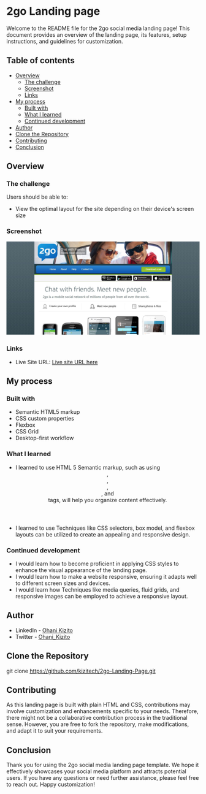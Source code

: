 # 2go Landing page 

Welcome to the README file for the 2go social media landing page! This document provides an overview of the landing page, its features, setup instructions, and guidelines for customization.

## Table of contents

- [Overview](#overview)
  - [The challenge](#the-challenge)
  - [Screenshot](#screenshot)
  - [Links](#links)
- [My process](#my-process)
  - [Built with](#built-with)
  - [What I learned](#what-i-learned)
  - [Continued development](#continued-development)
- [Author](#author)
- [Clone the Repository](#Clone-the-Repository)
- [Contributing](#Contributing)
- [Conclusion](#Conclusion)


## Overview

### The challenge

Users should be able to:

- View the optimal layout for the site depending on their device's screen size

### Screenshot

![Screenshot of 2go landing page project](photos/screenshot.JPG)


### Links

- Live Site URL: [Live site URL here](https://kizitech.github.io/2go-Landing-page/)

## My process

### Built with

- Semantic HTML5 markup
- CSS custom properties
- Flexbox
- CSS Grid
- Desktop-first workflow


### What I learned

- I learned to use HTML 5 Semantic markup, such as using <header>, <nav>, <main>, <section>, and <footer> tags, will help you organize content effectively.
- I learned to use Techniques like CSS selectors, box model, and flexbox layouts can be utilized to create an appealing and responsive design.  


### Continued development

- I would learn how to become proficient in applying CSS styles to enhance the visual appearance of the landing page.
- I would learn how to make a website responsive, ensuring it adapts well to different screen sizes and devices.
- I would learn how Techniques like media queries, fluid grids, and responsive images can be employed to achieve a responsive layout.  

## Author

- LinkedIn - [Ohani Kizito](https://www.your-site.com)
- Twitter - [Ohani_Kizito](https://www.twitter.com/Ohani_Kizito)


## Clone the Repository
git clone https://github.com/kizitech/2go-Landing-Page.git

## Contributing
As this landing page is built with plain HTML and CSS, contributions may involve customization and enhancements specific to your needs. Therefore, there might not be a collaborative contribution process in the traditional sense. However, you are free to fork the repository, make modifications, and adapt it to suit your requirements.

## Conclusion
Thank you for using the 2go social media landing page template. We hope it effectively showcases your social media platform and attracts potential users. If you have any questions or need further assistance, please feel free to reach out. Happy customization!

